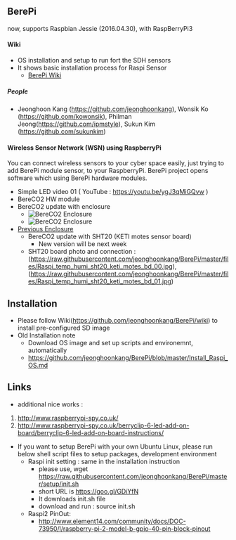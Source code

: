 ## BerePi
now, supports Raspbian Jessie (2016.04.30), with RaspBerryPi3

#### Wiki
  - OS installation and setup to run fort the SDH sensors
  - It shows basic installation process for Raspi Sensor
    - [BerePi Wiki](https://github.com/jeonghoonkang/BerePi/wiki)

##### People
  - Jeonghoon Kang (https://github.com/jeonghoonkang), Wonsik Ko (https://github.com/kowonsik), Philman Jeong(https://github.com/ipmstyle), Sukun Kim (https://github.com/sukunkim)

#### Wireless Sensor Network (WSN) using RaspberryPi 

You can connect wireless sensors to your cyber space easily, just trying to add BerePi module sensor, to your RaspberryPi.
BerePi project opens software which using BerePi hardware modules. 

  - Simple LED video 01 ( YouTube : https://youtu.be/ygJ3qMiGQvw )
  - BereCO2 HW module 
  - BereCO2 update with enclosure
    - ![BereCO2 Enclosure](https://raw.githubusercontent.com/jeonghoonkang/BerePi/master/files/CO2/CO2_inside_01.JPG)
    - ![BereCO2 Enclosure](https://raw.githubusercontent.com/jeonghoonkang/BerePi/master/files/CO2/CO2_inside_02.JPG)
- [Previous Enclosure](https://github.com/jeonghoonkang/BerePi/blob/master/files/RPi2_case.png)
  - BereCO2 update with SHT20 (KETI motes sensor board)
    - New version will be next week
   - SHT20 board photo and connection : (https://raw.githubusercontent.com/jeonghoonkang/BerePi/master/files/Raspi_temp_humi_sht20_keti_motes_bd_00.jpg), (https://raw.githubusercontent.com/jeonghoonkang/BerePi/master/files/Raspi_temp_humi_sht20_keti_motes_bd_01.jpg)
     
## Installation
  - Please follow Wiki(https://github.com/jeonghoonkang/BerePi/wiki) to install pre-configured SD image 
  - Old Installation note
    - Download OS image and set up scripts and environemnt, automatically
    - https://github.com/jeonghoonkang/BerePi/blob/master/Install_Raspi_OS.md

## Links

 - additional nice works :
  1. http://www.raspberrypi-spy.co.uk/
  1. http://www.raspberrypi-spy.co.uk/berryclip-6-led-add-on-board/berryclip-6-led-add-on-board-instructions/
 
- If you want to setup BerePi with your own Ubuntu Linux, please run below shell script files to setup packages, development environment
  - Raspi init setting : same in the installation instruction
    - please use, wget https://raw.githubusercontent.com/jeonghoonkang/BerePi/master/setup/init.sh
     - short URL is https://goo.gl/GDiYfN  
     - It downloads init.sh file
     - download and run : source init.sh
  - Raspi2 PinOut:
    - http://www.element14.com/community/docs/DOC-73950/l/raspberry-pi-2-model-b-gpio-40-pin-block-pinout
  

